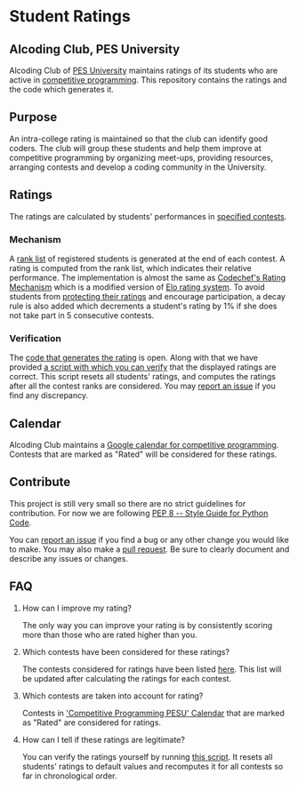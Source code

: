 # Student Ratings
## Alcoding Club, PES University

Alcoding Club of [PES University](https://pes.edu/) maintains ratings of its students who are active in [competitive programming](https://en.wikipedia.org/wiki/Competitive_programming). This repository contains the ratings and the code which generates it.

## Purpose
An intra-college rating is maintained so that the club can identify good coders.  The club will group these students and help them improve at competitive programming by organizing meet-ups, providing resources, arranging contests and develop a coding community in the University.


## Ratings
The ratings are calculated by students' performances in [specified contests](database/README.md).

### Mechanism
A [rank list](database/contest_ranks) of registered students is generated at the end of each contest. A rating is computed from the rank list, which indicates their relative performance. The implementation is almost the same as [Codechef's Rating Mechanism](https://www.codechef.com/ratings) which is a modified version of [Elo rating system](https://en.wikipedia.org/wiki/Elo_rating_system). To avoid students from [protecting their ratings](https://en.wikipedia.org/wiki/Elo_rating_system#Game_activity_versus_protecting_one's_rating) and encourage participation, a decay rule is also added which decrements a student's rating by 1% if she does not take part in 5 consecutive contests.


### Verification
The [code that generates the rating](ratings/processor.py) is open. Along with that we have provided [a script with which you can verify](executor.sh) that the displayed ratings are correct. This script resets all students' ratings, and computes the ratings after all the contest ranks are considered. You may [report an issue](https://github.com/varunvora/alcoding/issues) if you find any discrepancy.

## Calendar
Alcoding Club maintains a [Google calendar for competitive programming](https://calendar.google.com/calendar?cid=N3RsZGt1dXEwcW1mOW9ub2Jxb3ByZ2Z1cDRAZ3JvdXAuY2FsZW5kYXIuZ29vZ2xlLmNvbQ). Contests that are marked as "Rated" will be considered for these ratings. 
## Contribute
This project is still very small so there are no strict guidelines for contribution. For now we are following [PEP 8 -- Style Guide for Python Code](https://www.python.org/dev/peps/pep-0008/).

You can [report an issue](https://github.com/varunvora/alcoding/issues) if you find a bug or any other change you would like to make. You may also make a [pull request](https://github.com/varunvora/alcoding/pulls). Be sure to clearly document and describe any issues or changes.

## FAQ

1. How can I improve my rating?

    The only way you can improve your rating is by consistently scoring more than those who are rated higher than you.
2. Which contests have been considered for these ratings?

    The contests considered for ratings have been listed [here](database/README.md). This list will be updated after calculating the ratings for each contest.
2. Which contests are taken into account for rating?

    Contests in ['Competitive Programming PESU' Calendar](https://calendar.google.com/calendar?cid=N3RsZGt1dXEwcW1mOW9ub2Jxb3ByZ2Z1cDRAZ3JvdXAuY2FsZW5kYXIuZ29vZ2xlLmNvbQ) that are marked as "Rated" are considered for ratings.
3. How can I tell if these ratings are legitimate?

    You can verify the ratings yourself by running [this script](executor.sh). It resets all students' ratings to default values and recomputes it for all contests so far in chronological order. 
   
